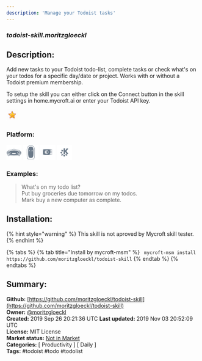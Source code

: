 ```yaml
---
description: 'Manage your Todoist tasks'
---
```


### _todoist-skill.moritzgloeckl_  
## Description:  
Add new tasks to your Todoist todo-list, complete tasks or check what's on your todos for a specific day/date or project. Works with or without a Todoist premium membership.

To setup the skill you can either click on the Connect button in the skill settings in home.mycroft.ai or enter your Todoist API key.  
  
![](../.gitbook/assets/star.png)  
  
### Platform:  
 ![Mark I](../.gitbook/assets/mark-1-icon.png)  ![Mark II](../.gitbook/assets/mark-2-icon.png)  ![Picroft](../.gitbook/assets/picroft-icon.png)  ![plasmoid](../.gitbook/assets/kde.png)   
### Examples:  
> What's on my todo list?  
> Put buy groceries due tomorrow on my todos.  
> Mark buy a new computer as complete.  
  
## Installation:  
{% hint style="warning" %}
This skill is not aproved by Mycroft skill tester.
{% endhint %}
    
{% tabs %}
{% tab title="Install by mycroft-msm" %}
``` mycroft-msm install https://github.com/moritzgloeckl/todoist-skill```
{% endtab %}
  {% endtabs %}
    
## Summary:  
**Github:** [https://github.com/moritzgloeckl/todoist-skill](https://github.com/moritzgloeckl/todoist-skill)  
**Owner:** [@moritzgloeckl](https://github.com/moritzgloeckl)  
**Created:** 2019 Sep 26 20:21:36 UTC  **Last updated:** 2019 Nov 03 20:52:09 UTC  
**License:** MIT License  
**Market status:** [Not in Market](https://market.mycroft.ai/skill/)  
**Categories:** [ Productivity ] [ Daily ]   
**Tags:** \#todoist \#todo \#todolist   
